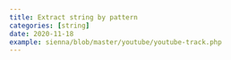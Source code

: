```yaml
---
title: Extract string by pattern
categories: [string]
date: 2020-11-18
example: sienna/blob/master/youtube/youtube-track.php
---
```

